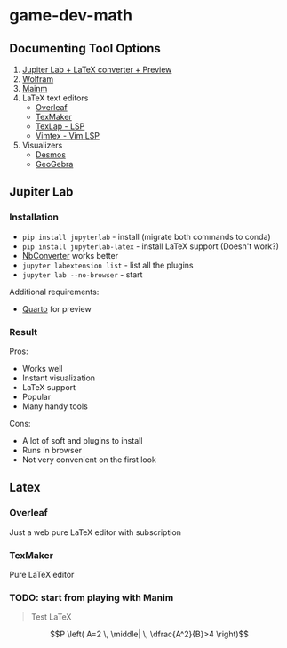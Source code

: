 # game-dev-math

## Documenting Tool Options

1. [Jupiter Lab + LaTeX converter + Preview](#jupiter-lab)
2. [Wolfram](https://www.wolfram.com/mathematica/)
3. [Mainm](https://docs.manim.community/en/stable/guides/using_text.html#text-with-latex)
4. LaTeX text editors
     - [Overleaf](https://www.overleaf.com/)
     - [TexMaker](https://www.xm1math.net/texmaker/index.html)
     - [TexLap - LSP](https://github.com/latex-lsp/texlab)
     - [Vimtex - Vim LSP](https://github.com/lervag/vimtex)
5. Visualizers
     - [Desmos](https://www.desmos.com/geometry/tjtt82sxwi)
     - [GeoGebra](https://www.geogebra.org/math/angles#upper-elementary)

## Jupiter Lab

### Installation

- `pip install jupyterlab` - install (migrate both commands to conda)
- `pip install jupyterlab-latex` - install LaTeX support (Doesn't work?)
- [NbConverter](https://saturncloud.io/blog/how-to-use-latex-in-jupyter-notebook/) works better
- `jupyter labextension list` - list all the plugins
- `jupyter lab --no-browser` - start

Additional requirements:
- [Quarto](https://quarto.org/docs/get-started/) for preview

### Result

Pros:
- Works well
- Instant visualization
- LaTeX support
- Popular
- Many handy tools

Cons:
- A lot of soft and plugins to install
- Runs in browser
- Not very convenient on the first look

## Latex

### Overleaf

Just a web pure LaTeX editor with subscription

### TexMaker

Pure LaTeX editor

### TODO: start from playing with Manim

>Test LaTeX
 
$$P \left( A=2 \, \middle| \, \dfrac{A^2}{B}>4 \right)$$
